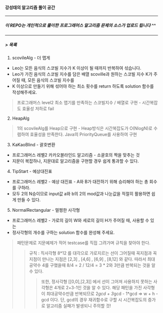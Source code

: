 #### 강성태의 알고리즘 풀이 공간
-----------------------------------

##### 이 REPO는 개인적으로 풀이한 프로그래머스 알고리즘 문제의 소스가 업로드 됩니다 ^^
-----------------------------------

##### > 목록  
1. scovileAlg - 더 맵게
+ Leo는 모든 음식의 스코빌 지수가 K 이상이 될 때까지 반복하여 섞습니다.
+ Leo가 가진 음식의 스코빌 지수를 담은 배열 scoville과 원하는 스코빌 지수 K가 주어질 때, 모든 음식의 스코빌 지수를 
+ K 이상으로 만들기 위해 섞어야 하는 최소 횟수를 return 하도록 solution 함수를 작성해주세요.

> 프로그래머스 level2  최소 맵기를 만족하는 스코빌지수 / 배열로 구현 - 시간복잡도 효율성 저하로 fail

2. HeapAlg 
> 1의 scovileAlg를 Heap으로 구현 - Heap방식은 시간복잡도가 O(NlogN)로 수렴하여 효율성을 만족한다. 
> Java의 PriorityQueue를 사용하여 구현


3. KaKaoBlind - 괄호변환
+ 프로그래머스 레벨2 카카오블라인드 알고리즘 - 소괄호의 짝을 맞추는 것
+ 지문이 복잡하나, 지문대로 알고리즘을 구현할 경우 쉽게 통과할 수 있다.


4. TipStart - 예상대진표
+ 프로그래머스 레벨2 - 예상 대진표 - A와 B가 대전하기 위해 승리해야 하는 총 회수를 구하라.
+ 모두 2의 N승이므로 input값 a와 b의 2의 mod값과 나눈값을 적절히 활용하면 쉽게 만들 수 있다.


5. NormalRectangular - 멀쩡한 사각형 
+ 프로그래머스 레벨2 - 가로의 길이 W와 세로의 길이 H가 주어질 때, 사용할 수 있는 
+ 정사각형의 개수를 구하는 solution 함수를 완성해 주세요.


> 패턴문제로 지문예제가 적어 testcase를 직접 그려가며 규칙을 찾아야 한다. 
>> 규칙 : 직사각형 8*12 를 대각으로 가로지르는 선이 그어질때 꼭지점과 꼭지점이 만나는 지점은 [2,3] , [4,6] , [6,9] , [8,12] 와 같다.
>> 따라서 최대공약수 4를 구했을때  8/4 = 2 / 12/4 = 3 * 2와 3만큼 반복되는 것을 알 수 있다. 
>>> 또한, 정사각형 [[0,0],[2,3]] 에서 선이 그어져 사용하지 못하는 사각형은 4개로 2+3-1인 것을 알 수 있다. 해당 패턴을 가진 사각형이 최대공약수만큼
>>> 반복되므로 2*gcd + 3*gcd - 1*gcd => w + h - gcd 이다. 단, gcd의 경우 재귀함수로 구할 시 시간복잡도의 증가로 알고리즘 실패가 발생되니 주의할 것!
